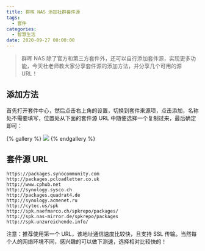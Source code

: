 ```yaml
---
title: 群晖 NAS 添加社群套件源
tags:
  - 套件
categories:
  - 智慧生活
date: 2020-09-27 00:00:00
---
```


> 群晖 NAS 除了官方和第三方套件外，还可以自行添加套件源，实现更多功能，今天杜老师教大家分享套件源的添加方法，并分享几个可用的源 URL！

<!-- more -->

## 添加方法

首先打开套件中心，然后点击右上角的设置，切换到套件来源项，点击添加，名称处不需要填写，位置处从下面的套件源 URL 中随便选择一个复制过来，最后确定即可：

{% gallery %}
![](https://cdn.dusays.com/2020/09/266-1.jpg)
{% endgallery %}

## 套件源 URL

```
https://packages.synocommunity.com
http://packages.pcloadletter.co.uk
http://www.cphub.net
http://synology.sysco.ch
http://packages.quadrat4.de
http://synology.acmenet.ru
http://cytec.us/spk
http://spk.naefmarco.ch/spkrepo/packages/
http://spk.nas-mirror.de/spkrepo/packages
http://spk.unzureichende.info/
```

注意：推荐使用第一个 URL，该地址通信速度比较快，且支持 SSL 传输。当然每个人的网络环境不同，感兴趣的可以做下测速，选择相对比较快的！
